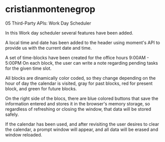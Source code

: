# cristianmontenegrop
05 Third-Party APIs: Work Day Scheduler



In this Work day scheduler several features have been added.

A local time and date has been added to the header using moment's API to provide us with the current date and time.

A set of time-blocks have been created for the office hours 9:00AM - 5:00PM
On each block, the user can write a note regarding pending tasks for the given time slot. 

All blocks are dinamically color coded, so they change depending on the hour of day the calendar is visited, gray for past blocks, red for present block, and green for future blocks.

On the right side of the blocs, there are blue colored buttons that save the information entered and stores it in the browser's memory storage, so regardless of refreshing or closing the window, that data will be stored safely.

If the calendar has been used, and after revisiting the user desires to clear the calendar, a prompt window will appear, and all data will be erased and window reloaded.